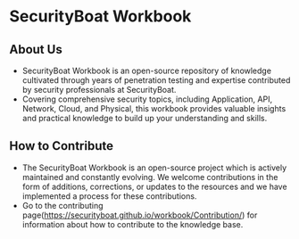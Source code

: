 # SecurityBoat Workbook

## About Us
- SecurityBoat Workbook is an open-source repository of knowledge cultivated through years of penetration testing and expertise contributed by security professionals at SecurityBoat.
- Covering comprehensive security topics, including Application, API, Network, Cloud, and Physical, this workbook provides valuable insights and practical knowledge to build up your understanding and skills.

## How to Contribute
- The SecurityBoat Workbook is an open-source project which is actively maintained and constantly evolving. We welcome contributions in the form of additions, corrections, or updates to the resources and we have implemented a process for these contributions.
- Go to the contributing page(https://securityboat.github.io/workbook/Contribution/) for information about how to contribute to the knowledge base.
